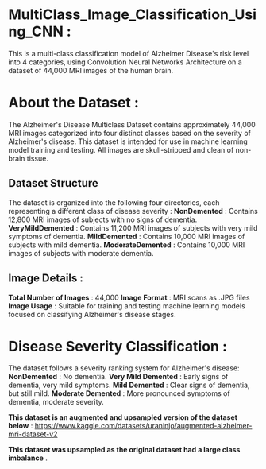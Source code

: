 # MultiClass_Image_Classification_Using_CNN :
This is a multi-class classification model of Alzheimer Disease's  risk level into 4 categories, using Convolution Neural Networks Architecture on a dataset of 44,000 MRI images of the human brain.

# About the Dataset :
The Alzheimer's Disease Multiclass Dataset contains approximately 44,000 MRI images categorized into four distinct classes based on the severity of Alzheimer's disease. This dataset is intended for use in machine learning model training and testing. All images are skull-stripped and clean of non-brain tissue.

## Dataset Structure
The dataset is organized into the following four directories, each representing a different class of disease severity :
**NonDemented** : Contains 12,800 MRI images of subjects with no signs of dementia.
**VeryMildDemented** : Contains 11,200 MRI images of subjects with very mild symptoms of dementia.
**MildDemented** : Contains 10,000 MRI images of subjects with mild dementia.
**ModerateDemented** : Contains 10,000 MRI images of subjects with moderate dementia.

## Image Details :
**Total Number of Images** : 44,000
**Image Format** : MRI scans as .JPG files
**Image Usage** : Suitable for training and testing machine learning models focused on classifying Alzheimer's disease stages.

# Disease Severity Classification :
The dataset follows a severity ranking system for Alzheimer's disease:
**NonDemented** : No dementia.
**Very Mild Demented** : Early signs of dementia, very mild symptoms.
**Mild Demented** : Clear signs of dementia, but still mild.
**Moderate Demented** : More pronounced symptoms of dementia, moderate severity.

**This dataset is an augmented and upsampled version of the dataset below** :
https://www.kaggle.com/datasets/uraninjo/augmented-alzheimer-mri-dataset-v2

**This dataset was upsampled as the original dataset had a large class imbalance** .
